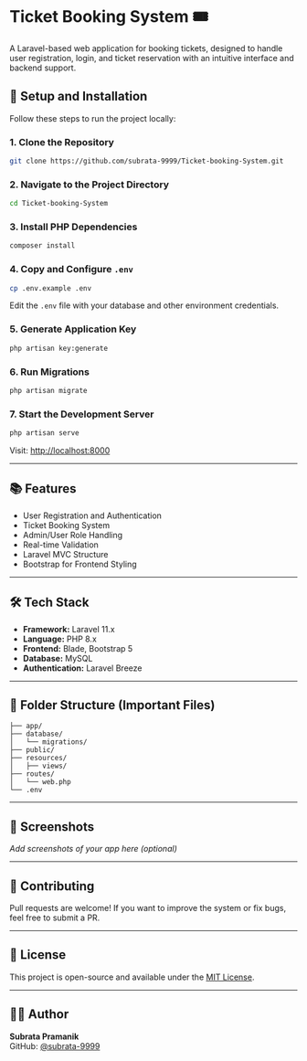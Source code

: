 # Ticket Booking System 🎟️

A Laravel-based web application for booking tickets, designed to handle user registration, login, and ticket reservation with an intuitive interface and backend support.

## 🚀 Setup and Installation

Follow these steps to run the project locally:

### 1. Clone the Repository

```bash
git clone https://github.com/subrata-9999/Ticket-booking-System.git
```

### 2. Navigate to the Project Directory

```bash
cd Ticket-booking-System
```

### 3. Install PHP Dependencies

```bash
composer install
```

### 4. Copy and Configure `.env`

```bash
cp .env.example .env
```

Edit the `.env` file with your database and other environment credentials.

### 5. Generate Application Key

```bash
php artisan key:generate
```

### 6. Run Migrations

```bash
php artisan migrate
```

### 7. Start the Development Server

```bash
php artisan serve
```

Visit: [http://localhost:8000](http://localhost:8000)

---

## 📚 Features

- User Registration and Authentication
- Ticket Booking System
- Admin/User Role Handling
- Real-time Validation
- Laravel MVC Structure
- Bootstrap for Frontend Styling

---

## 🛠️ Tech Stack

- **Framework:** Laravel 11.x
- **Language:** PHP 8.x
- **Frontend:** Blade, Bootstrap 5
- **Database:** MySQL
- **Authentication:** Laravel Breeze

---

## 📂 Folder Structure (Important Files)

```
├── app/
├── database/
│   └── migrations/
├── public/
├── resources/
│   ├── views/
├── routes/
│   └── web.php
└── .env
```

---

## 📸 Screenshots

_Add screenshots of your app here (optional)_

---

## 🤝 Contributing

Pull requests are welcome! If you want to improve the system or fix bugs, feel free to submit a PR.

---

## 📄 License

This project is open-source and available under the [MIT License](https://opensource.org/licenses/MIT).

---

## 🙋‍♂️ Author

**Subrata Pramanik**  
GitHub: [@subrata-9999](https://github.com/subrata-9999)

